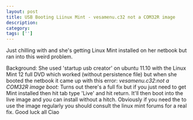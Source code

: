 ```yaml
---
layout: post
title: USB Booting Liinux Mint - vesamenu.c32 not a COM32R image
description: 
category:
tags: ['']
---
```


Just chilling with <a href="http://twitter.com/cambriangirl1" title="@cambriangirl1"></a> and she's getting Linux Mint installed on her netbook but ran into this weird problem.

Background:
She used 'startup usb creator' on ubuntu 11.10 with the Linux Mint 12 full DVD which worked (without persistence file) but when she booted the netbook it came up with this error:
<em>vesamenu.c32:not a COM32R image
boot:</em>
Turns out there's a full fix but if you just need to get Mint installed then hit tab type 'Live' and hit return.
It'll then boot into the live image and you can install without a hitch. Obviously if you need the to use the image regularly you should consult the linux mint forums for a real fix. 
Good luck all
Ciao